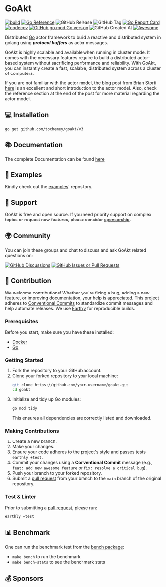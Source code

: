 # GoAkt

[![build](https://img.shields.io/github/actions/workflow/status/Tochemey/goakt/build.yml?branch=main)](https://github.com/Tochemey/goakt/actions/workflows/build.yml)
[![Go Reference](https://pkg.go.dev/badge/github.com/tochemey/goakt.svg)](https://pkg.go.dev/github.com/tochemey/goakt)
![GitHub Release](https://img.shields.io/github/v/release/Tochemey/goakt)
![GitHub Tag](https://img.shields.io/github/v/tag/Tochemey/goakt)
[![Go Report Card](https://goreportcard.com/badge/github.com/tochemey/goakt)](https://goreportcard.com/report/github.com/tochemey/goakt)
[![codecov](https://codecov.io/gh/Tochemey/goakt/graph/badge.svg?token=J0p9MzwSRH)](https://codecov.io/gh/Tochemey/goakt)
[![GitHub go.mod Go version](https://img.shields.io/github/go-mod/go-version/Tochemey/goakt)](https://go.dev/doc/install)
![GitHub Created At](https://img.shields.io/github/created-at/Tochemey/goakt)
[![Awesome](https://awesome.re/badge.svg)](https://github.com/avelino/awesome-go)



Distributed [Go](https://go.dev/) actor framework to build a reactive and distributed system in golang using
_**protocol buffers**_ as actor messages.

GoAkt is highly scalable and available when running in cluster mode. It comes with the necessary features require to
build a distributed actor-based system without sacrificing performance and reliability. With GoAkt, you can instantly create a fast, scalable, distributed system
across a cluster of computers.

If you are not familiar with the actor model, the blog post from Brian Storti [here](https://www.brianstorti.com/the-actor-model/) is an excellent and short introduction to the actor model.
Also, check the reference section at the end of the post for more material regarding the actor model.

## 💻 Installation
```shell
go get github.com/tochemey/goakt/v3
```

## 📚 Documentation

The complete Documentation can be found [here](https://tochemey.gitbook.io/goakt)

## 📝 Examples

Kindly check out the [examples](https://github.com/Tochemey/goakt-examples)' repository.

## 💪 Support

GoAkt is free and open source. If you need priority support on complex topics or request new features, please consider [sponsorship](https://github.com/sponsors/Tochemey).

## 🌍 Community

You can join these groups and chat to discuss and ask GoAkt related questions on:

[![GitHub Discussions](https://img.shields.io/github/discussions/Tochemey/goakt)](https://github.com/Tochemey/goakt/discussions)
[![GitHub Issues or Pull Requests](https://img.shields.io/github/issues/Tochemey/goakt)](https://github.com/Tochemey/goakt/issues)

## 🤝 Contribution

We welcome contributions! Whether you're fixing a bug, adding a new feature, or improving documentation, your help is appreciated.
This project adheres to [Conventional Commits](https://www.conventionalcommits.org/en/v1.0.0/) to standardize commit messages and help automate releases.
We use [Earthly](https://earthly.dev/get-earthly) for reproducible builds.

### Prerequisites

Before you start, make sure you have these installed:

* [Docker](https://docs.docker.com/get-started/get-docker/)
* [Go](https://go.dev/doc/install)

### Getting Started

1.  Fork the repository to your GitHub account.
2.  Clone your forked repository to your local machine:
    ```bash
    git clone https://github.com/your-username/goakt.git
    cd goakt
    ```
3.  Initialize and tidy up Go modules:
    ```bash
    go mod tidy
    ```
    This ensures all dependencies are correctly listed and downloaded.

### Making Contributions

1.  Create a new branch.
2.  Make your changes.
3.  Ensure your code adheres to the project's style and passes tests `earthly +test`.
4.  Commit your changes using a **Conventional Commit** message (e.g., `feat: add new awesome feature` or `fix: resolve a critical bug`).
5.  Push your branch to your forked repository.
6.  Submit a [pull request](https://help.github.com/articles/using-pull-requests) from your branch to the `main` branch of the original repository.

### Test & Linter

Prior to submitting a [pull request](https://help.github.com/articles/using-pull-requests), please run:

```bash
earthly +test
```

## 📊 Benchmark

One can run the benchmark test from the [bench package](./bench):

- `make bench` to run the benchmark
- `make bench-stats` to see the benchmark stats

## 💰 Sponsors

<!-- sponsors --><!-- sponsors -->